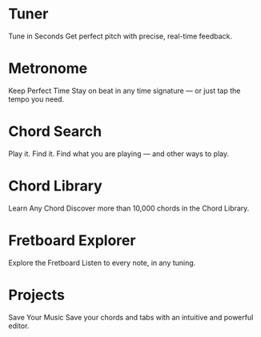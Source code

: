 # Tuner
Tune in Seconds
Get perfect pitch with precise, real-time feedback.

# Metronome
Keep Perfect Time
Stay on beat in any time signature — or just tap the tempo you need. 

# Chord Search
Play it. Find it.
Find what you are playing — and other ways to play. 

# Chord Library
Learn Any Chord
Discover more than 10,000 chords in the Chord Library.

# Fretboard Explorer
Explore the Fretboard
Listen to every note, in any tuning.

# Projects
Save Your Music
Save your chords and tabs with an intuitive and powerful editor.